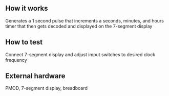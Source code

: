 <!---

This file is used to generate your project datasheet. Please fill in the information below and delete any unused
sections.

You can also include images in this folder and reference them in the markdown. Each image must be less than
512 kb in size, and the combined size of all images must be less than 1 MB.
-->

## How it works

Generates a 1 second pulse that increments a seconds, minutes, and hours timer that then gets decoded and displayed on the 7-segment display

## How to test

Connect 7-segment display and adjust imput switches to desired clock frequency 

## External hardware

PMOD, 7-segment display, breadboard
